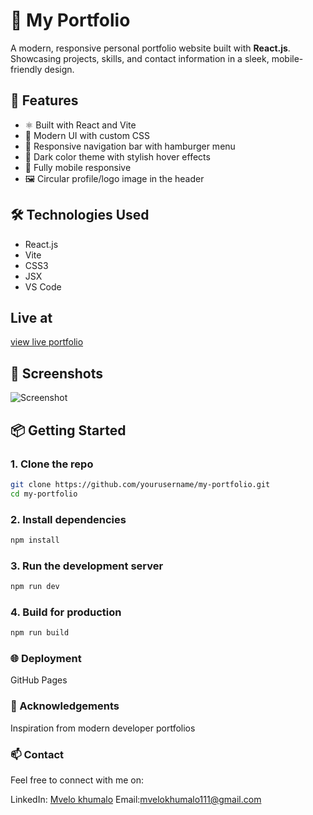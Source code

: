 # 💼 My Portfolio

A modern, responsive personal portfolio website built with **React.js**. Showcasing projects, skills, and contact information in a sleek, mobile-friendly design.

## 🚀 Features

- ⚛️ Built with React and Vite
- 🎨 Modern UI with custom CSS
- 🧭 Responsive navigation bar with hamburger menu
- 🌙 Dark color theme with stylish hover effects
- 📱 Fully mobile responsive
- 🖼️ Circular profile/logo image in the header


## 🛠️ Technologies Used

- React.js
- Vite
- CSS3
- JSX
- VS Code
## Live at
[view live portfolio](https://mvelo-081.github.io/my-portfolio/)
## 📸 Screenshots

![Screenshot](./public/assets/screenshot.png)

## 📦 Getting Started

### 1. Clone the repo
```bash
git clone https://github.com/yourusername/my-portfolio.git
cd my-portfolio
```
### 2. Install dependencies
```bash 
npm install
```

### 3. Run the development server
```bash
npm run dev
```
### 4. Build for production
```bash
npm run build
```
### 🌐 Deployment
GitHub Pages

### 🙌 Acknowledgements
Inspiration from modern developer portfolios

### 📫 Contact
Feel free to connect with me on:

LinkedIn: [Mvelo khumalo](https://linkedin.com/in/mvelo-khumalo-466920268)
Email:[mvelokhumalo111@gmail.com](mvelokhumalo111@gmail.com)
